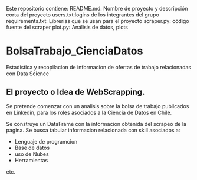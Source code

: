 Este repositorio contiene:
README.md: Nombre de proyecto y descripción corta del proyecto
users.txt:logins de los integrantes del grupo
requirements.txt: Librerías que se usan para el proyecto
scraper.py: código fuente del scraper
plot.py: Análisis de datos, plots


# BolsaTrabajo_CienciaDatos
 Estadistica y recopilacion de informacion de ofertas de trabajo relacionadas con Data Science

##  El proyecto o Idea de WebScrapping.
Se pretende comenzar con un analisis sobre la bolsa de trabajo publicados en Linkedin, para los roles asociados a la Ciencia de Datos en Chile.

Se construye un DataFrame con la informacion obtenida del scrapeo de la pagina. 
Se busca tabular informacion relacionada con skill asociados a:
- Lenguaje de programcion
- Base de datos
- uso de Nubes
- Herramientas

etc.


